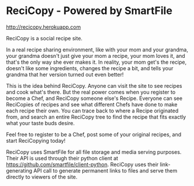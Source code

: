 ReciCopy - Powered by SmartFile
=======
http://recicopy.herokuapp.com

ReciCopy is a social recipe site.

In a real recipe sharing environment, like with your mom and your grandma, your grandma doesn't just give your mom a recipe, your mom loves it, and that's the only way she ever makes it. In reality, your mom get's the recipe, doesn't like some ingredients, changes the recipe a bit, and tells your grandma that her version turned out even better!

This is the idea behind ReciCopy. Anyone can visit the site to see recipes and cook what's there. But the real power comes when you register to become a Chef, and ReciCopy someone else's Recipe. Everyone can see ReciCopies of recipes and see what different Chefs have done to make each recipe their own. You can trace back to where a Recipe originated from, and search an entire ReciCopy tree to find the recipe that fits exactly what your taste buds desire.

Feel free to register to be a Chef, post some of your original recipes, and start ReciCopying today!

ReciCopy uses SmartFile for all file storage and media serving purposes. Their API is used through their python client at https://github.com/smartfile/client-python. ReciCopy uses their link-generating API call to generate permanent links to files and serve them directly to viewers of the site.